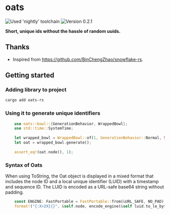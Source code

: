 # oats

![Used 'nightly' toolchain](https://img.shields.io/badge/toolchain-nightly-important)
![Version 0.2.1](https://img.shields.io/badge/version-0.2.1-informational)

**Short, unique ids without the hassle of random uuids.**

## Thanks

- Inspired from <https://github.com/BinChengZhao/snowflake-rs>.

## Getting started

### Adding library to project

```bash
cargo add oats-rs
```

### Using it to generate unique identifiers

```rust
    use oats::bowl::{GenerationBehavior, WrappedBowl};
    use std::time::SystemTime;
    
    let wrapped_bowl = WrappedBowl::of(1, GenerationBehavior::Normal, Some(SystemTime::now()));
    let oat = wrapped_bowl.generate();
    
    assert_eq!(oat.node(), 1);
```

### Syntax of Oats

When using ToString, the Oat object is displayed in a mixed format that includes the node ID and a local unique identifier (LUID) with a timestamp and sequence ID. The LUID is encoded as a URL-safe base64 string without padding.

```rust
    const ENGINE: FastPortable = FastPortable::from(&URL_SAFE, NO_PAD);
    format!("{:X>2X}{}", &self.node, encode_engine(&self luid.to_le_bytes(), &ENGINE))
```
